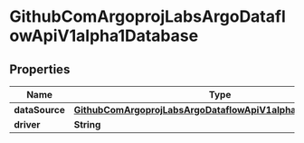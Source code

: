 

# GithubComArgoprojLabsArgoDataflowApiV1alpha1Database


## Properties

Name | Type | Description | Notes
------------ | ------------- | ------------- | -------------
**dataSource** | [**GithubComArgoprojLabsArgoDataflowApiV1alpha1DBDataSource**](GithubComArgoprojLabsArgoDataflowApiV1alpha1DBDataSource.md) |  |  [optional]
**driver** | **String** |  |  [optional]



